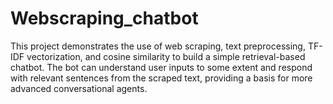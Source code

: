 # Webscraping_chatbot
This project demonstrates the use of web scraping, text preprocessing, TF-IDF vectorization, and cosine similarity to build a simple retrieval-based chatbot. The bot can understand user inputs to some extent and respond with relevant sentences from the scraped text, providing a basis for more advanced conversational agents.
